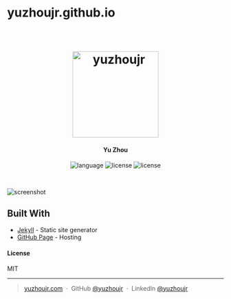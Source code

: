 # yuzhoujr.github.io

<h1 align="center">
  <br>
  <a href="http://www.amitmerchant.com/electron-markdownify"><img src="http://yuzhoujr.com/image/logo.jpg" alt="yuzhoujr" width="200"></a>

</h1>

<h4 align="center">Yu Zhou</h4>


<p align="center">
  <a>
    <img src="https://img.shields.io/badge/language-JavaScript-orange.svg" alt="language">
  </a>
  <a>
    <img src="https://img.shields.io/badge/license-MIT-blue.svg" alt="license">
  </a>
  <a>
    <img src="https://img.shields.io/badge/hosting-GitHub Page-ff69b4.svg
" alt="license">
  </a>

</p>

<br>




![screenshot](https://preview.ibb.co/iHm9xk/screencapture_yuzhoujr_1498633991601.png)


## Built With
- [Jekyll](https://jekyllrb.com/) - Static site generator
- [GitHub Page](https://help.github.com/articles/quick-start-setting-up-a-custom-domain/) - Hosting

#### License

MIT

---

> [yuzhoujr.com](https://www.yuzhoujr.com) &nbsp;&middot;&nbsp;
> GitHub [@yuzhoujr](https://github.com/yuzhoujr) &nbsp;&middot;&nbsp;
> LinkedIn [@yuzhoujr](linkedin.com/in/yuzhoujr)
